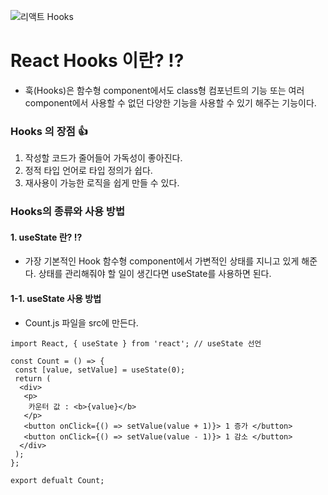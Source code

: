 ![리액트 Hooks](https://user-images.githubusercontent.com/80079066/118940470-b567bf00-b98b-11eb-80db-8bbf331a05dd.jpeg)

# React Hooks 이란? :interrobang:
- 훅(Hooks)은 함수형 component에서도 class형 컴포넌트의 기능 또는 여러 component에서 사용할 수 없던 다양한 기능을 사용할 수 있기 해주는 기능이다.

### Hooks 의 장점 :+1:
 1. 작성할 코드가 줄어들어 가독성이 좋아진다.
 2. 정적 타입 언어로 타입 정의가 쉽다.
 3. 재사용이 가능한 로직을 쉽게 만들 수 있다.

### Hooks의 종류와 사용 방법
#### 1. useState 란? :interrobang:
 - 가장 기본적인 Hook 함수형 component에서 가변적인 상태를 지니고 있게 해준다. 상태를 관리해줘야 할 일이 생긴다면 useState를 사용하면 된다.
#### 1-1. useState 사용 방법
 - Count.js 파일을 src에 만든다.
 
 ```
 import React, { useState } from 'react'; // useState 선언
 
 const Count = () => {
  const [value, setValue] = useState(0);
  return (
   <div>
    <p>
     카운터 값 : <b>{value}</b> 
    </p>
    <button onClick={() => setValue(value + 1)}> 1 증가 </button>
    <button onClick={() => setValue(value - 1)}> 1 감소 </button>
   </div>
  );
 };
 
 export defualt Count;
 ```
 
 

